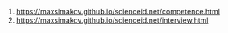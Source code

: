 <!-- https://github.com/MaxSimakov/scienceid.net -->
1. <https://maxsimakov.github.io/scienceid.net/competence.html>
1. <https://maxsimakov.github.io/scienceid.net/interview.html>